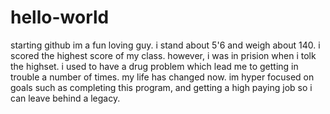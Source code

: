 # hello-world
starting github
  im a fun loving guy.  i stand about 5'6 and weigh about 140.  i scored the highest score of my class.  however, i was in prision when i tolk the highset.  i used to have a drug problem which lead me to getting in trouble a number of times. my life has changed now. im hyper focused on goals such as completing this program, and getting a high paying job so i can leave behind a legacy.
